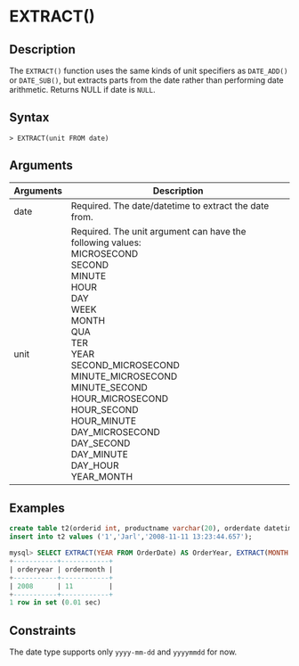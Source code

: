 # **EXTRACT()**

## **Description**

The ``EXTRACT()`` function uses the same kinds of unit specifiers as ``DATE_ADD()`` or ``DATE_SUB()``, but extracts parts from the date rather than performing date arithmetic. Returns NULL if date is ``NULL``.

## **Syntax**

```
> EXTRACT(unit FROM date)
```

## **Arguments**

|  Arguments   | Description  |
|  ----  | ----  |
| date  | Required.  The date/datetime to extract the date from. |
| unit| Required. The unit argument can have the following values:<br>MICROSECOND <br>SECOND<br>MINUTE<br>HOUR<br>DAY<br>WEEK<br>MONTH<br>QUA<br>TER<br>YEAR<br>SECOND_MICROSECOND<br>MINUTE_MICROSECOND<br>MINUTE_SECOND<br>HOUR_MICROSECOND<br>HOUR_SECOND<br>HOUR_MINUTE<br>DAY_MICROSECOND<br>DAY_SECOND<br>DAY_MINUTE<br>DAY_HOUR<br>YEAR_MONTH|

## **Examples**

```sql
create table t2(orderid int, productname varchar(20), orderdate datetime);
insert into t2 values ('1','Jarl','2008-11-11 13:23:44.657');

mysql> SELECT EXTRACT(YEAR FROM OrderDate) AS OrderYear, EXTRACT(MONTH FROM OrderDate) AS OrderMonth   FROM t2 WHERE OrderId=1;
+-----------+------------+
| orderyear | ordermonth |
+-----------+------------+
| 2008      | 11         |
+-----------+------------+
1 row in set (0.01 sec)
```

## **Constraints**

The date type supports only `yyyy-mm-dd` and `yyyymmdd` for now.
